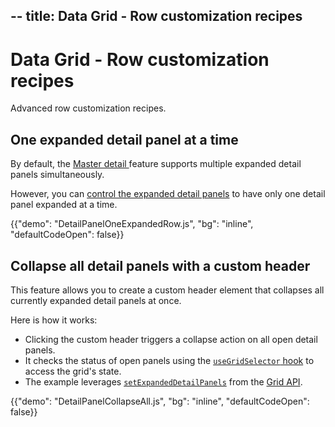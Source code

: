 --
title: Data Grid - Row customization recipes
---

# Data Grid - Row customization recipes

<p class="description">Advanced row customization recipes.</p>

## One expanded detail panel at a time

By default, the [Master detail <span class="plan-pro" />](/x/react-data-grid/master-detail/) feature supports multiple expanded detail panels simultaneously.

However, you can [control the expanded detail panels](/x/react-data-grid/master-detail/#controlling-expanded-detail-panels) to have only one detail panel expanded at a time.

{{"demo": "DetailPanelOneExpandedRow.js", "bg": "inline", "defaultCodeOpen": false}}

## Collapse all detail panels with a custom header

This feature allows you to create a custom header element that collapses all currently expanded detail panels at once.

Here is how it works:

- Clicking the custom header triggers a collapse action on all open detail panels.
- It checks the status of open panels using the [`useGridSelector` hook](/x/react-data-grid/state/#with-usegridselector) to access the grid's state.
- The example leverages [`setExpandedDetailPanels`](/x/api/data-grid/grid-api/#grid-api-prop-setExpandedDetailPanels) from the [Grid API](/x/react-data-grid/api-object/#how-to-use-the-api-object).

{{"demo": "DetailPanelCollapseAll.js", "bg": "inline", "defaultCodeOpen": false}}
